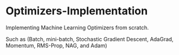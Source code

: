 # Optimizers-Implementation
Implementing Machine Learning Optimizers from scratch.

Such as (Batch, mini-batch, Stochastic Gradient Descent, AdaGrad, Momentum, RMS-Prop, NAG, and Adam) 
